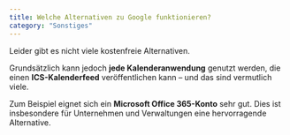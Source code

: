```yaml
---
title: Welche Alternativen zu Google funktionieren?
category: "Sonstiges"
---
```


Leider gibt es nicht viele kostenfreie Alternativen.

Grundsätzlich kann jedoch **jede Kalenderanwendung** genutzt werden, die einen **ICS-Kalenderfeed** veröffentlichen kann – und das sind vermutlich viele.

Zum Beispiel eignet sich ein **Microsoft Office 365-Konto** sehr gut. Dies ist insbesondere für Unternehmen und Verwaltungen eine hervorragende Alternative.
